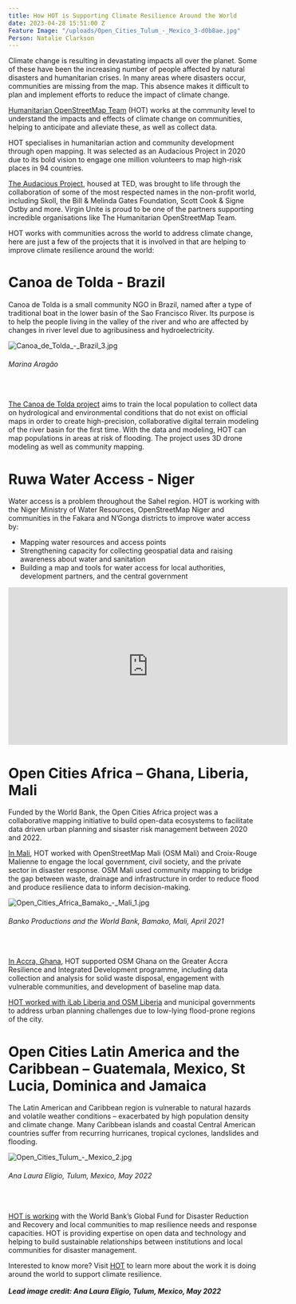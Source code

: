 ```yaml
---
title: How HOT is Supporting Climate Resilience Around the World
date: 2023-04-28 15:51:00 Z
Feature Image: "/uploads/Open_Cities_Tulum_-_Mexico_3-d0b8ae.jpg"
Person: Natalie Clarkson
---
```


Climate change is resulting in devastating impacts all over the planet. Some of these have been the increasing number of people affected by natural disasters and humanitarian crises. In many areas where disasters occur, communities are missing from the map. This absence makes it difficult to plan and implement efforts to reduce the impact of climate change.  

[Humanitarian OpenStreetMap Team](https://www.hotosm.org/) (HOT) works at the community level to understand the impacts and effects of climate change on communities, helping to anticipate and alleviate these, as well as collect data. 

HOT specialises in humanitarian action and community development through open mapping. It was selected as an Audacious Project in 2020 due to its bold vision to engage one million volunteers to map high-risk places in 94 countries.  

[The Audacious Project](https://www.audaciousproject.org/), housed at TED, was brought to life through the collaboration of some of the most respected names in the non-profit world, including Skoll, the Bill & Melinda Gates Foundation, Scott Cook & Signe Ostby and more. Virgin Unite is proud to be one of the partners supporting incredible organisations like The Humanitarian OpenStreetMap Team.  

HOT works with communities across the world to address climate change, here are just a few of the projects that it is involved in that are helping to improve climate resilience around the world:

# Canoa de Tolda - Brazil

Canoa de Tolda is a small community NGO in Brazil, named after a type of traditional boat in the lower basin of the Sao Francisco River. Its purpose is to help the people living in the valley of the river and who are affected by changes in river level due to agribusiness and hydroelectricity.

![Canoa_de_Tolda_-_Brazil_3.jpg](/uploads/Canoa_de_Tolda_-_Brazil_3.jpg)
<figcaption align = "left"><h6>Marina Aragão</h6></figcaption>
<br>

[The Canoa de Tolda project](https://stories.hotosm.org/canoa-de-tolda-e/index.html) aims to train the local population to collect data on hydrological and environmental conditions that do not exist on official maps in order to create high-precision, collaborative digital terrain modeling of the river basin for the first time. With the data and modeling, HOT can map populations in areas at risk of flooding. The project uses 3D drone modeling as well as community mapping.

# Ruwa Water Access - Niger

Water access is a problem throughout the Sahel region. HOT is working with the Niger Ministry of Water Resources, OpenStreetMap Niger and communities in the Fakara and N’Gonga districts to improve water access by:

* Mapping water resources and access points
* Strengthening capacity for collecting geospatial data and raising awareness about water and sanitation
* Building a map and tools for water access for local authorities, development partners, and the central government

<iframe width="560" height="315" src="https://www.youtube.com/embed/Rl49hWQKC38" title="YouTube video player" frameborder="0" allow="accelerometer; autoplay; clipboard-write; encrypted-media; gyroscope; picture-in-picture; web-share" allowfullscreen></iframe>

# Open Cities Africa – Ghana, Liberia, Mali

Funded by the World Bank, the Open Cities Africa project was a collaborative mapping initiative to build open-data ecosystems to facilitate data driven urban planning and sisaster risk management between 2020 and 2022.

[In Mali](https://www.hotosm.org/updates/open-cities-africa-bamako-community-mapping-for-a-resilient-bamako/), HOT worked with OpenStreetMap Mali (OSM Mali) and Croix-Rouge Malienne to engage the local government, civil society, and the private sector in disaster response. OSM Mali used community mapping to bridge the gap between waste, drainage and infrastructure in order to reduce flood and produce resilience data to inform decision-making.

![Open_Cities_Africa_Bamako_-_Mali_1.jpg](/uploads/Open_Cities_Africa_Bamako_-_Mali_1.jpg)
<figcaption align = "left"><h6>Banko Productions and the World Bank, Bamako, Mali, April 2021</h6></figcaption>
<br>

[In Accra, Ghana](https://www.hotosm.org/projects/open-cities-africa-accra-city-project-ghana/), HOT supported OSM Ghana on the Greater Accra Resilience and Integrated Development programme, including data collection and analysis for solid waste disposal, engagement with vulnerable communities, and development of baseline map data.

[HOT worked with iLab Liberia and OSM Liberia](https://www.hotosm.org/projects/open-cities-africa-monrovia-city-project-liberia/) and municipal governments to address urban planning challenges due to low-lying flood-prone regions of the city.

# Open Cities Latin America and the Caribbean – Guatemala, Mexico, St Lucia, Dominica and Jamaica

The Latin American and Caribbean region is vulnerable to natural hazards and volatile weather conditions – exacerbated by high population density and climate change. Many Caribbean islands and coastal Central American countries suffer from recurring hurricanes, tropical cyclones, landslides and flooding.

![Open_Cities_Tulum_-_Mexico_2.jpg](/uploads/Open_Cities_Tulum_-_Mexico_2.jpg)
<figcaption align = "left"><h6>Ana Laura Eligio, Tulum, Mexico, May 2022</h6></figcaption>
<br>

[HOT is working](https://www.hotosm.org/projects/open-data-for-resilience-and-risk-management-initiative-open-cities-latin-america-and-caribbean-lac/) with the World Bank’s Global Fund for Disaster Reduction and Recovery and local communities to map resilience needs and response capacities. HOT is providing expertise on open data and technology and helping to build sustainable relationships between institutions and local communities for disaster management.

Interested to know more? Visit [HOT](https://www.hotosm.org/) to learn more about the work it is doing around the world to support climate resilience.
<br>
<br>
***Lead image credit: Ana Laura Eligio, Tulum, Mexico, May 2022***